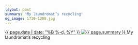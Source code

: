 ```yaml
---
layout: post
summary: 'My laundromat’s recycling'
og_image: 1719-1280.jpg
---
```


<p>
 <time>
  <a href="/1719">
   {{ page.date | date: "%B %-d, %Y" }}
  </a>
 </time>
 <a href="/1719">
  <img alt="{{ page.summary }}" sizes="(min-width: 700px) 50vw, calc(100vw - 2rem)" src="{{ site.assets_url }}/1719-640.jpg" srcset="{{ site.assets_url }}/1719-320.jpg 320w, {{ site.assets_url }}/1719-640.jpg 640w, {{ site.assets_url }}/1719-960.jpg 960w, {{ site.assets_url }}/1719-1280.jpg 1280w"/>
 </a>
 <span>
  My laundromat’s recycling
 </span>
</p>
